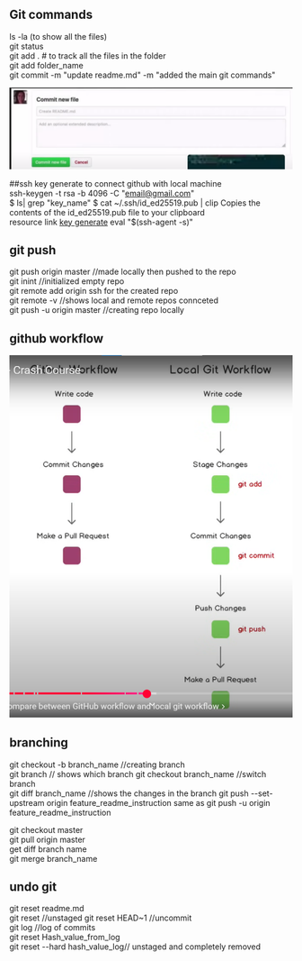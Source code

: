 ## Git commands


ls -la (to show all the files)<br/>
git status<br/>
git add .        # to track all the files in the folder<br/>
git add folder_name<br/>
git commit -m "update readme.md" -m "added the main git commands"<br/>


![alt text](image.png)

##ssh key generate to connect github with local machine  
 ssh-keygen -t rsa -b 4096 -C "email@gmail.com"  
 $ ls| grep "key_name" 
 $ cat ~/.ssh/id_ed25519.pub | clip Copies the contents of the id_ed25519.pub file to your clipboard  
 resource link [key generate](https://docs.github.com/en/authentication/connecting-to-github-with-ssh/checking-for-existing-ssh-keys) 
 eval "$(ssh-agent -s)" 

## git push  
git push origin master //made locally then pushed to the repo  
git inint //initialized empty repo  
git remote add origin ssh for the created repo  
git remote -v //shows local and remote repos connceted  
git push -u origin master //creating repo locally  

## github workflow
![alt text](image-1.png)

## branching
git checkout -b branch_name //creating branch  
git branch // shows which branch
git checkout branch_name //switch branch  
git diff branch_name //shows the changes in the branch
git push --set-upstream origin feature_readme_instruction same as git push -u origin feature_readme_instruction  

git checkout master  
git pull origin master  
get diff branch name  
git merge branch_name  


## undo git  
git reset readme.md  
git reset //unstaged
git reset HEAD~1 //uncommit  
git log //log of commits  
git reset Hash_value_from_log  
git reset --hard hash_value_log// unstaged and completely removed  
